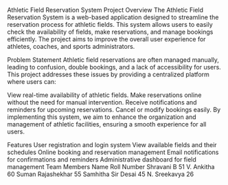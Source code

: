 Athletic Field Reservation System
Project Overview
The Athletic Field Reservation System is a web-based application designed to streamline the reservation process for athletic fields. This system allows users to easily check the availability of fields, make reservations, and manage bookings efficiently. The project aims to improve the overall user experience for athletes, coaches, and sports administrators.

Problem Statement
Athletic field reservations are often managed manually, leading to confusion, double bookings, and a lack of accessibility for users. This project addresses these issues by providing a centralized platform where users can:

View real-time availability of athletic fields.
Make reservations online without the need for manual intervention.
Receive notifications and reminders for upcoming reservations.
Cancel or modify bookings easily.
By implementing this system, we aim to enhance the organization and management of athletic facilities, ensuring a smooth experience for all users.

Features
User registration and login system
View available fields and their schedules
Online booking and reservation management
Email notifications for confirmations and reminders
Administrative dashboard for field management
Team Members
Name	              Roll Number
Shravani B	            51
V. Ankitha	            60
Suman Rajashekhar	      55
Samhitha Sir Desai	    45
N. Sreekavya	          26
